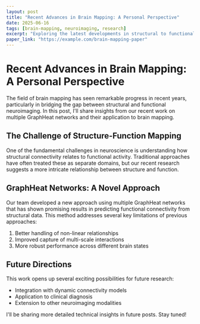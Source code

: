 ```yaml
---
layout: post
title: "Recent Advances in Brain Mapping: A Personal Perspective"
date: 2025-06-16
tags: [brain-mapping, neuroimaging, research]
excerpt: "Exploring the latest developments in structural to functional brain mapping and their implications for neuroscience research."
paper_link: "https://example.com/brain-mapping-paper"
---
```


# Recent Advances in Brain Mapping: A Personal Perspective

The field of brain mapping has seen remarkable progress in recent years, particularly in bridging the gap between structural and functional neuroimaging. In this post, I'll share insights from our recent work on multiple GraphHeat networks and their application to brain mapping.

## The Challenge of Structure-Function Mapping

One of the fundamental challenges in neuroscience is understanding how structural connectivity relates to functional activity. Traditional approaches have often treated these as separate domains, but our recent research suggests a more intricate relationship between structure and function.

## GraphHeat Networks: A Novel Approach

Our team developed a new approach using multiple GraphHeat networks that has shown promising results in predicting functional connectivity from structural data. This method addresses several key limitations of previous approaches:

1. Better handling of non-linear relationships
2. Improved capture of multi-scale interactions
3. More robust performance across different brain states

## Future Directions

This work opens up several exciting possibilities for future research:

- Integration with dynamic connectivity models
- Application to clinical diagnosis
- Extension to other neuroimaging modalities

I'll be sharing more detailed technical insights in future posts. Stay tuned!
